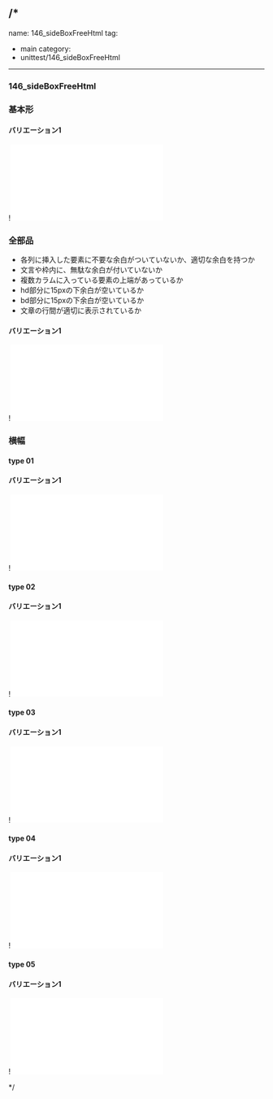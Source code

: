 /*
---
name: 146_sideBoxFreeHtml
tag:
  - main
category:
  - unittest/146_sideBoxFreeHtml
---

### 146_sideBoxFreeHtml
### 基本形

#### バリエーション1

!![146_sideBoxFreeHtml_01basic_1.html](./html/146_sideBoxFreeHtml/146_sideBoxFreeHtml_01basic_1.html)

### 全部品
- 各列に挿入した要素に不要な余白がついていないか、適切な余白を持つか
- 文言や枠内に、無駄な余白が付いていないか
- 複数カラムに入っている要素の上端があっているか
- hd部分に15pxの下余白が空いているか
- bd部分に15pxの下余白が空いているか
- 文章の行間が適切に表示されているか

#### バリエーション1

!![146_sideBoxFreeHtml_02all_1.html](./html/146_sideBoxFreeHtml/146_sideBoxFreeHtml_02all_1.html)

### 横幅

#### type 01
#### バリエーション1

!![146_sideBoxFreeHtml_f13_01_1.html](./html/146_sideBoxFreeHtml/146_sideBoxFreeHtml_f13_01_1.html)

#### type 02
#### バリエーション1

!![146_sideBoxFreeHtml_f13_02_1.html](./html/146_sideBoxFreeHtml/146_sideBoxFreeHtml_f13_02_1.html)

#### type 03
#### バリエーション1

!![146_sideBoxFreeHtml_f13_03_1.html](./html/146_sideBoxFreeHtml/146_sideBoxFreeHtml_f13_03_1.html)

#### type 04
#### バリエーション1

!![146_sideBoxFreeHtml_f13_04_1.html](./html/146_sideBoxFreeHtml/146_sideBoxFreeHtml_f13_04_1.html)

#### type 05
#### バリエーション1

!![146_sideBoxFreeHtml_f13_05_1.html](./html/146_sideBoxFreeHtml/146_sideBoxFreeHtml_f13_05_1.html)

*/
